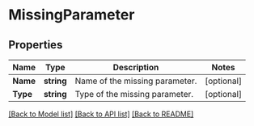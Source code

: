 # MissingParameter

## Properties

Name | Type | Description | Notes
------------ | ------------- | ------------- | -------------
**Name** | **string** | Name of the missing parameter. | [optional] 
**Type** | **string** | Type of the missing parameter. | [optional] 

[[Back to Model list]](../README.md#documentation-for-models) [[Back to API list]](../README.md#documentation-for-api-endpoints) [[Back to README]](../README.md)


